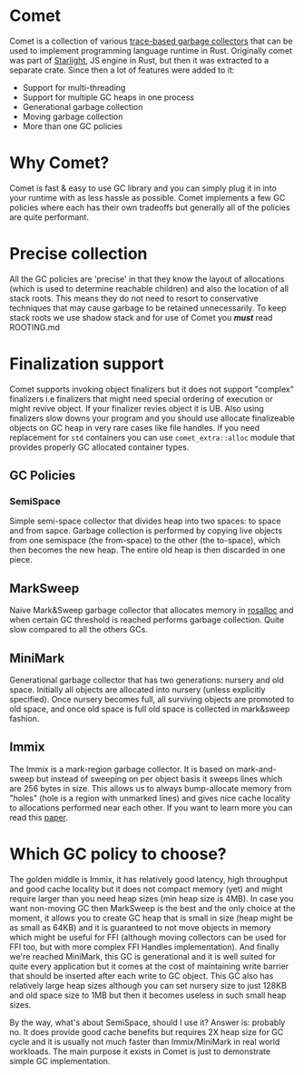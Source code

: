 # Comet

Comet is a collection of various [trace-based garbage collectors](https://en.wikipedia.org/wiki/Tracing_garbage_collection) that can be used to implement programming language runtime in Rust. Originally comet was part of [Starlight](https://github.com/starligt-js/starlight), JS engine in Rust, but then it was extracted to a separate crate. Since then a lot of features were added to it: 
- Support for multi-threading
- Support for multiple GC heaps in one process
- Generational garbage collection
- Moving garbage collection
- More than one GC policies

# Why Comet?

Comet is fast & easy to use GC library and you can simply plug it in into your runtime with as less hassle as possible. Comet implements a few GC policies where each has their own tradeoffs but generally all of the policies are quite performant. 


# Precise collection

All the GC policies are 'precise' in that they know the layout of allocations (which is used to determine reachable children) and also the location of all stack roots. This means they do not need to resort to conservative techniques that may cause garbage to be retained unnecessarily. To keep stack roots we use shadow stack and for use of Comet you ***must*** read ROOTING.md


# Finalization support

Comet supports invoking object finalizers but it does not support "complex" finalizers i.e finalizers that might need special ordering of execution or might revive object. If your finalizer revies object it is UB. Also using finalizers slow downs your program and you should use allocate finalizeable objects on GC heap in very rare cases like file handles. If you need replacement for `std` containers you can use `comet_extra::alloc` module that provides properly GC allocated container types. 

## GC Policies

### SemiSpace

Simple semi-space collector that divides heap into two spaces: to space and from sapce.  Garbage collection is performed by copying live objects from one semispace (the from-space) to the other (the to-space), which then becomes the new heap. The entire old heap is then discarded in one piece.

## MarkSweep

Naive Mark&Sweep garbage collector that allocates memory in [rosalloc](https://github.com/playxe/rosalloc) and when certain GC threshold is reached performs garbage collection. Quite slow compared to all the others GCs.

## MiniMark

Generational garbage collector that has two generations: nursery and old space. Initially all objects are allocated into nursery (unless explicitly specified). Once nursery becomes full, all surviving objects
are promoted to old space, and once old space is full old space is collected in mark&sweep fashion. 

## Immix 

The Immix is a mark-region garbage collector. It is based on mark-and-sweep but instead of sweeping on per object basis it sweeps lines which are 256 bytes in size. This allows us to always bump-allocate memory from "holes" (hole is a region with unmarked lines) and gives nice cache locality to allocations performed near each other. If you want to learn more you can read this [paper](https://users.cecs.anu.edu.au/~steveb/pubs/papers/immix-pldi-2008.pdf). 


# Which GC policy to choose? 

The golden middle is Immix, it has relatively good latency, high throughput and good cache locality but it does not compact memory (yet) and might require larger than you need heap sizes (min heap size is 4MB). In case you want non-moving GC then MarkSweep is the best and the only choice at the moment, it allows you to create GC heap that is small in size (heap might be as small as 64KB) and it is guaranteed to not move objects in memory which might be useful for FFI (although moving collectors can be used for FFI too, but with more complex FFI Handles implementation). And finally we're reached MiniMark, this GC is generational and it is well suited for quite every application but it comes at the cost of maintaining write barrier that should be inserted after each write to GC object. This GC also has relatively large heap sizes although you can set nursery size to just 128KB and old space size to 1MB but then it becomes useless in such small heap sizes.


By the way, what's about SemiSpace, should I use it? Answer is: probably no. It does provide good cache benefits but requires 2X heap size for GC cycle and it is usually not much faster than Immix/MiniMark in real world workloads. The main purpose it exists in Comet is just to demonstrate simple GC implementation.
